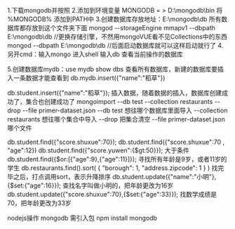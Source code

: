 1.下载mongodb并按照
2.添加到环境变量  MONGODB  = >  D:\mongodb\bin
                将 %MONGODB% 添加到PATH中
3.创建数据库存放地址：E:\mongodb\db          所有数据库都存放到这个文件夹下面
                    mongod --storageEngine mmapv1 --dbpath E:\mongodb\db      //更换存储引擎，不然用mongoVUE看不见Collections中的东西
                    mongod --dbpath E:\mongodb\db       //后面启动数据库就可以这样启动就行了
4.另开cmd：输入mongo  进入shell
            输入db  查看当前操作的数据库

5.创建数据库mydb：use mydb
show dbs  查看所有数据库，新建的数据库要插入一条数据才能查看到   db.mydb.insert({"name":"稻草"}) 



db.student.insert({"name":"稻草"});    插入数据，随着数据的插入，数据库创建成功了，集合也创建成功了
mongoimport --db test --collection restaurants --drop --file primer-dataset.json
--db test  想往哪个数据库里面导入
--collection restaurants  想往哪个集合中导入
--drop 把集合清空
--file primer-dataset.json  哪个文件

db.student.find({"score.shuxue":70});
db.student.find({"score.shuxue":70 , "age":12})
db.student.find({"score.yuwen":{$gt:50}});    大于条件
db.student.find({$or:[{"age":9},{"age":11}]});  寻找所有年龄是9岁，或者11岁的学生
db.restaurants.find().sort( { "borough": 1, "address.zipcode": 1 } )  找完毕之后，打点调用sort，表示升降排序
db.student.update({"name":"小明"},{$set:{"age":16}});  查找名字叫做小明的，把年龄更改为16岁
db.student.update({"score.shuxue":70},{$set:{"age":33}});  找数学成绩是70，把年龄更改为33岁

nodejs操作 mongodb   需引入包  npm install mongodb

